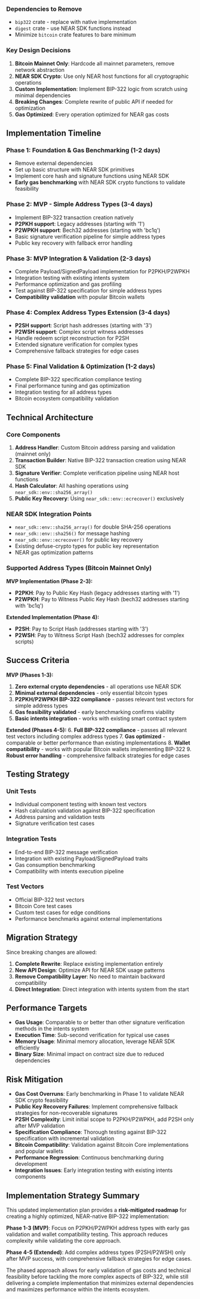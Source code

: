 
### Dependencies to Remove
- `bip322` crate - replace with native implementation
- `digest` crate - use NEAR SDK functions instead
- Minimize `bitcoin` crate features to bare minimum

### Key Design Decisions

1. **Bitcoin Mainnet Only**: Hardcode all mainnet parameters, remove network abstraction
2. **NEAR SDK Crypto**: Use only NEAR host functions for all cryptographic operations
3. **Custom Implementation**: Implement BIP-322 logic from scratch using minimal dependencies
4. **Breaking Changes**: Complete rewrite of public API if needed for optimization
5. **Gas Optimized**: Every operation optimized for NEAR gas costs

## Implementation Timeline

### Phase 1: Foundation & Gas Benchmarking (1-2 days)
- Remove external dependencies
- Set up basic structure with NEAR SDK primitives
- Implement core hash and signature functions using NEAR SDK
- **Early gas benchmarking** with NEAR SDK crypto functions to validate feasibility

### Phase 2: MVP - Simple Address Types (3-4 days)  
- Implement BIP-322 transaction creation natively
- **P2PKH support**: Legacy addresses (starting with '1')
- **P2WPKH support**: Bech32 addresses (starting with 'bc1q')
- Basic signature verification pipeline for simple address types
- Public key recovery with fallback error handling

### Phase 3: MVP Integration & Validation (2-3 days)
- Complete Payload/SignedPayload implementation for P2PKH/P2WPKH
- Integration testing with existing intents system
- Performance optimization and gas profiling
- Test against BIP-322 specification for simple address types
- **Compatibility validation** with popular Bitcoin wallets

### Phase 4: Complex Address Types Extension (3-4 days)
- **P2SH support**: Script hash addresses (starting with '3') 
- **P2WSH support**: Complex script witness addresses
- Handle redeem script reconstruction for P2SH
- Extended signature verification for complex types
- Comprehensive fallback strategies for edge cases

### Phase 5: Final Validation & Optimization (1-2 days)
- Complete BIP-322 specification compliance testing
- Final performance tuning and gas optimization
- Integration testing for all address types
- Bitcoin ecosystem compatibility validation

## Technical Architecture

### Core Components

1. **Address Handler**: Custom Bitcoin address parsing and validation (mainnet only)
2. **Transaction Builder**: Native BIP-322 transaction creation using NEAR SDK
3. **Signature Verifier**: Complete verification pipeline using NEAR host functions
4. **Hash Calculator**: All hashing operations using `near_sdk::env::sha256_array()`
5. **Public Key Recovery**: Using `near_sdk::env::ecrecover()` exclusively

### NEAR SDK Integration Points

- `near_sdk::env::sha256_array()` for double SHA-256 operations
- `near_sdk::env::sha256()` for message hashing
- `near_sdk::env::ecrecover()` for public key recovery
- Existing defuse-crypto types for public key representation
- NEAR gas optimization patterns

### Supported Address Types (Bitcoin Mainnet Only)

**MVP Implementation (Phase 2-3):**
- **P2PKH**: Pay to Public Key Hash (legacy addresses starting with '1')
- **P2WPKH**: Pay to Witness Public Key Hash (bech32 addresses starting with 'bc1q')

**Extended Implementation (Phase 4):**
- **P2SH**: Pay to Script Hash (addresses starting with '3')
- **P2WSH**: Pay to Witness Script Hash (bech32 addresses for complex scripts)

## Success Criteria

**MVP (Phases 1-3):**
1. **Zero external crypto dependencies** - all operations use NEAR SDK
2. **Minimal external dependencies** - only essential bitcoin types
3. **P2PKH/P2WPKH BIP-322 compliance** - passes relevant test vectors for simple address types
4. **Gas feasibility validated** - early benchmarking confirms viability
5. **Basic intents integration** - works with existing smart contract system

**Extended (Phases 4-5):**
6. **Full BIP-322 compliance** - passes all relevant test vectors including complex address types
7. **Gas optimized** - comparable or better performance than existing implementations
8. **Wallet compatibility** - works with popular Bitcoin wallets implementing BIP-322
9. **Robust error handling** - comprehensive fallback strategies for edge cases

## Testing Strategy

### Unit Tests
- Individual component testing with known test vectors
- Hash calculation validation against BIP-322 specification
- Address parsing and validation tests
- Signature verification test cases

### Integration Tests
- End-to-end BIP-322 message verification
- Integration with existing Payload/SignedPayload traits
- Gas consumption benchmarking
- Compatibility with intents execution pipeline

### Test Vectors
- Official BIP-322 test vectors
- Bitcoin Core test cases
- Custom test cases for edge conditions
- Performance benchmarks against external implementations

## Migration Strategy

Since breaking changes are allowed:

1. **Complete Rewrite**: Replace existing implementation entirely
2. **New API Design**: Optimize API for NEAR SDK usage patterns
3. **Remove Compatibility Layer**: No need to maintain backward compatibility
4. **Direct Integration**: Direct integration with intents system from the start

## Performance Targets

- **Gas Usage**: Comparable to or better than other signature verification methods in the intents system
- **Execution Time**: Sub-second verification for typical use cases
- **Memory Usage**: Minimal memory allocation, leverage NEAR SDK efficiently
- **Binary Size**: Minimal impact on contract size due to reduced dependencies

## Risk Mitigation

- **Gas Cost Overruns**: Early benchmarking in Phase 1 to validate NEAR SDK crypto feasibility
- **Public Key Recovery Failures**: Implement comprehensive fallback strategies for non-recoverable signatures
- **P2SH Complexity**: Limit initial scope to P2PKH/P2WPKH, add P2SH only after MVP validation
- **Specification Compliance**: Thorough testing against BIP-322 specification with incremental validation
- **Bitcoin Compatibility**: Validation against Bitcoin Core implementations and popular wallets
- **Performance Regression**: Continuous benchmarking during development
- **Integration Issues**: Early integration testing with existing intents components

## Implementation Strategy Summary

This updated implementation plan provides a **risk-mitigated roadmap** for creating a highly optimized, NEAR-native BIP-322 implementation:

**Phase 1-3 (MVP)**: Focus on P2PKH/P2WPKH address types with early gas validation and wallet compatibility testing. This approach reduces complexity while validating the core approach.

**Phase 4-5 (Extended)**: Add complex address types (P2SH/P2WSH) only after MVP success, with comprehensive fallback strategies for edge cases.

The phased approach allows for early validation of gas costs and technical feasibility before tackling the more complex aspects of BIP-322, while still delivering a complete implementation that minimizes external dependencies and maximizes performance within the intents ecosystem.
